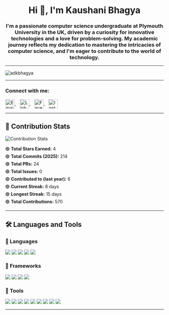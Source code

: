 <h1 align="center">Hi 👋, I'm Kaushani Bhagya</h1>
<h3 align="center">I'm a passionate computer science undergraduate at Plymouth University in the UK, driven by a curiosity for innovative technologies and a love for problem-solving. My academic journey reflects my dedication to mastering the intricacies of computer science, and I'm eager to contribute to the world of technology.</h3>

---

<p align="left"> <img src="https://komarev.com/ghpvc/?username=adkbhagya&label=Profile%20views&color=0e75b6&style=flat" alt="adkbhagya" /> </p>

---

<h3 align="left">Connect with me:</h3>
<p align="left">
  <a href="mailto:adkbhagya13@gmail.com" target="_blank">
    <img align="center" src="https://cdn-icons-png.flaticon.com/512/732/732200.png" alt="Email" height="30" width="30" />
  </a>&nbsp;&nbsp;
  <a href="https://www.linkedin.com/in/kaushani-bhagya-696a202a6/" target="_blank">
    <img align="center" src="https://cdn-icons-png.flaticon.com/512/174/174857.png" alt="LinkedIn" height="30" width="30" />
  </a>&nbsp;&nbsp;
  <a href="https://www.facebook.com/share/16HPUVGiub/" target="_blank">
    <img align="center" src="https://cdn-icons-png.flaticon.com/512/733/733547.png" alt="Facebook" height="30" width="30" />
  </a>&nbsp;&nbsp;
  <a href="https://www.instagram.com/bhagya_aluthge?utm_source=qr&igsh=anhwcDczeHNsYTlp" target="_blank">
    <img align="center" src="https://cdn-icons-png.flaticon.com/512/2111/2111463.png" alt="Instagram" height="30" width="30" />
  </a>
</p>

---

## 🧮 Contribution Stats

<img src="https://raw.githubusercontent.com/wtgsoysa/wtgsoysa/main/github-stats.png" alt="Contribution Stats" />

🟢 **Total Stars Earned:** 4  
🟢 **Total Commits (2025):** 214  
🟢 **Total PRs:** 24  
🟢 **Total Issues:** 0  
🟢 **Contributed to (last year):** 6  
🟢 **Current Streak:** 8 days  
🟢 **Longest Streak:** 15 days  
🟢 **Total Contributions:** 570

---

## 🛠️ Languages and Tools

### 🚀 Languages
<p align="left">
  <img src="https://img.shields.io/badge/Java-orange?logo=java&logoColor=white" />
  <img src="https://img.shields.io/badge/C%23-purple?logo=c-sharp&logoColor=white" />
  <img src="https://img.shields.io/badge/HTML5-e34c26?logo=html5&logoColor=white" />
  <img src="https://img.shields.io/badge/CSS3-1572B6?logo=css3&logoColor=white" />
  <img src="https://img.shields.io/badge/JavaScript-yellow?logo=javascript&logoColor=black" />
</p>

### 🧩 Frameworks
<p align="left">
  <img src="https://img.shields.io/badge/React-61DAFB?logo=react&logoColor=black" />
  <img src="https://img.shields.io/badge/.NET-512BD4?logo=dotnet&logoColor=white" />
  <img src="https://img.shields.io/badge/Bootstrap-7952B3?logo=bootstrap&logoColor=white" />
  <img src="https://img.shields.io/badge/TailwindCSS-38B2AC?logo=tailwind-css&logoColor=white" />
</p>

### 🧰 Tools
<p align="left">
  <img src="https://img.shields.io/badge/IntelliJ_IDEA-000000?logo=intellij-idea&logoColor=white" />
  <img src="https://img.shields.io/badge/VS_Code-007ACC?logo=visual-studio-code&logoColor=white" />
  <img src="https://img.shields.io/badge/Git-F05032?logo=git&logoColor=white" />
  <img src="https://img.shields.io/badge/GitHub-181717?logo=github&logoColor=white" />
  <img src="https://img.shields.io/badge/Android_Studio-3DDC84?logo=android-studio&logoColor=white" />
  <img src="https://img.shields.io/badge/Firebase-FFCA28?logo=firebase&logoColor=black" />
  <img src="https://img.shields.io/badge/Postman-FF6C37?logo=postman&logoColor=white" />
  <img src="https://img.shields.io/badge/Figma-F24E1E?logo=figma&logoColor=white" />
  <img src="https://img.shields.io/badge/Notion-000000?logo=notion&logoColor=white" />
</p>

---

